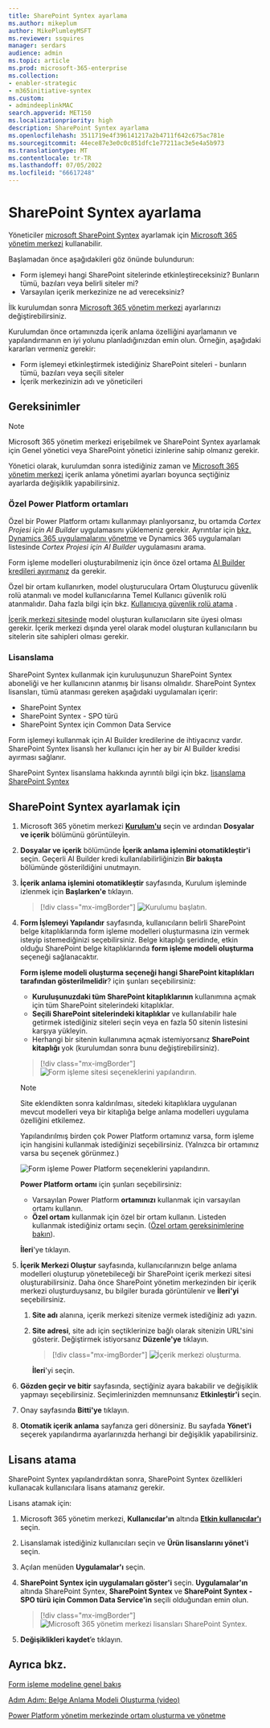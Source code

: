 ```yaml
---
title: SharePoint Syntex ayarlama
ms.author: mikeplum
author: MikePlumleyMSFT
ms.reviewer: ssquires
manager: serdars
audience: admin
ms.topic: article
ms.prod: microsoft-365-enterprise
ms.collection:
- enabler-strategic
- m365initiative-syntex
ms.custom:
- admindeeplinkMAC
search.appverid: MET150
ms.localizationpriority: high
description: SharePoint Syntex ayarlama
ms.openlocfilehash: 3511719e4f396141217a2b4711f642c675ac781e
ms.sourcegitcommit: 44ece87e3e0c0c851dfc1e77211ac3e5e4a5b973
ms.translationtype: MT
ms.contentlocale: tr-TR
ms.lasthandoff: 07/05/2022
ms.locfileid: "66617248"
---
```

# <a name="set-up-sharepoint-syntex"></a>SharePoint Syntex ayarlama

Yöneticiler <a href="https://go.microsoft.com/fwlink/p/?linkid=2024339" target="_blank">microsoft SharePoint Syntex</a> ayarlamak için [Microsoft 365 yönetim merkezi](index.md) kullanabilir. 

Başlamadan önce aşağıdakileri göz önünde bulundurun:

- Form işlemeyi hangi SharePoint sitelerinde etkinleştireceksiniz? Bunların tümü, bazıları veya belirli siteler mi?
- Varsayılan içerik merkezinize ne ad vereceksiniz?

İlk kurulumdan sonra <a href="https://go.microsoft.com/fwlink/p/?linkid=2024339" target="_blank">Microsoft 365 yönetim merkezi</a> ayarlarınızı değiştirebilirsiniz.

Kurulumdan önce ortamınızda içerik anlama özelliğini ayarlamanın ve yapılandırmanın en iyi yolunu planladığınızdan emin olun. Örneğin, aşağıdaki kararları vermeniz gerekir:

- Form işlemeyi etkinleştirmek istediğiniz SharePoint siteleri - bunların tümü, bazıları veya seçili siteler
- İçerik merkezinizin adı ve yöneticileri

## <a name="requirements"></a>Gereksinimler 

> [!NOTE]
> Microsoft 365 yönetim merkezi erişebilmek ve SharePoint Syntex ayarlamak için Genel yönetici veya SharePoint yönetici izinlerine sahip olmanız gerekir.

Yönetici olarak, kurulumdan sonra istediğiniz zaman ve <a href="https://go.microsoft.com/fwlink/p/?linkid=2024339" target="_blank">Microsoft 365 yönetim merkezi</a> içerik anlama yönetimi ayarları boyunca seçtiğiniz ayarlarda değişiklik yapabilirsiniz.

### <a name="custom-power-platform-environments"></a>Özel Power Platform ortamları

Özel bir Power Platform ortamı kullanmayı planlıyorsanız, bu ortamda *Cortex Projesi için AI Builder* uygulamasını yüklemeniz gerekir. Ayrıntılar için [bkz. Dynamics 365 uygulamalarını yönetme](/power-platform/admin/manage-apps#install-an-app-in-the-environment-view) ve Dynamics 365 uygulamaları listesinde *Cortex Projesi için AI Builder* uygulamasını arama.

Form işleme modelleri oluşturabilmeniz için önce özel ortama [AI Builder kredileri ayırmanız](/power-platform/admin/capacity-add-on) da gerekir. 

Özel bir ortam kullanırken, model oluşturuculara Ortam Oluşturucu güvenlik rolü atanmalı ve model kullanıcılarına Temel Kullanıcı güvenlik rolü atanmalıdır. Daha fazla bilgi için bkz. [Kullanıcıya güvenlik rolü atama](/power-platform/admin/assign-security-roles) .

[İçerik merkezi sitesinde](/microsoft-365/contentunderstanding/create-a-content-center) model oluşturan kullanıcıların site üyesi olması gerekir. İçerik merkezi dışında yerel olarak model oluşturan kullanıcıların bu sitelerin site sahipleri olması gerekir.

### <a name="licensing"></a>Lisanslama

SharePoint Syntex kullanmak için kuruluşunuzun SharePoint Syntex aboneliği ve her kullanıcının atanmış bir lisansı olmalıdır. SharePoint Syntex lisansları, tümü atanması gereken aşağıdaki uygulamaları içerir:

- SharePoint Syntex
- SharePoint Syntex - SPO türü
- SharePoint Syntex için Common Data Service

Form işlemeyi kullanmak için AI Builder kredilerine de ihtiyacınız vardır. SharePoint Syntex lisanslı her kullanıcı için her ay bir AI Builder kredisi ayırması sağlanır.

SharePoint Syntex lisanslama hakkında ayrıntılı bilgi için bkz. [lisanslama SharePoint Syntex](syntex-licensing.md)

## <a name="to-set-up-sharepoint-syntex"></a>SharePoint Syntex ayarlamak için

1. Microsoft 365 yönetim merkezi <a href="https://go.microsoft.com/fwlink/p/?linkid=2171997" target="_blank">**Kurulum'u**</a> seçin ve ardından **Dosyalar ve içerik** bölümünü görüntüleyin.

2. **Dosyalar ve içerik** bölümünde **İçerik anlama işlemini otomatikleştir'i** seçin. Geçerli AI Builder kredi kullanılabilirliğinizin **Bir bakışta** bölümünde gösterildiğini unutmayın.<br/>

3. **İçerik anlama işlemini otomatikleştir** sayfasında, Kurulum işleminde izlenmek için **Başlarken'e** tıklayın. <br/>

    > [!div class="mx-imgBorder"]
    > ![Kurulumu başlatın.](../media/content-understanding/admin-content-understanding-get-started.png)</br>

4. **Form İşlemeyi Yapılandır** sayfasında, kullanıcıların belirli SharePoint belge kitaplıklarında form işleme modelleri oluşturmasına izin vermek isteyip istemediğinizi seçebilirsiniz. Belge kitaplığı şeridinde, etkin olduğu SharePoint belge kitaplıklarında **form işleme modeli oluşturma** seçeneği sağlanacaktır.
 
     **Form işleme modeli oluşturma seçeneği hangi SharePoint kitaplıkları tarafından gösterilmelidir**? için şunları seçebilirsiniz:</br>
      - **Kuruluşunuzdaki tüm SharePoint kitaplıklarının** kullanımına açmak için tüm SharePoint sitelerindeki kitaplıklar.</br>
      - **Seçili SharePoint sitelerindeki kitaplıklar** ve kullanılabilir hale getirmek istediğiniz siteleri seçin veya en fazla 50 sitenin listesini karşıya yükleyin.</br>
      - Herhangi bir sitenin kullanımına açmak istemiyorsanız **SharePoint kitaplığı** yok (kurulumdan sonra bunu değiştirebilirsiniz).

   > [!div class="mx-imgBorder"]
   > ![Form işleme sitesi seçeneklerini yapılandırın.](../media/content-understanding/admin-configforms.png)

   > [!Note]
   > Site eklendikten sonra kaldırılması, sitedeki kitaplıklara uygulanan mevcut modelleri veya bir kitaplığa belge anlama modelleri uygulama özelliğini etkilemez. 
    
    Yapılandırılmış birden çok Power Platform ortamınız varsa, form işleme için hangisini kullanmak istediğinizi seçebilirsiniz. (Yalnızca bir ortamınız varsa bu seçenek görünmez.)

    ![Form işleme Power Platform seçeneklerini yapılandırın.](../media/content-understanding/setup-power-platform-env.png)

    **Power Platform ortamı** için şunları seçebilirsiniz:
    - Varsayılan Power Platform **ortamınızı** kullanmak için varsayılan ortamı kullanın.
    - **Özel ortam** kullanmak için özel bir ortam kullanın. Listeden kullanmak istediğiniz ortamı seçin. ([Özel ortam gereksinimlerine bakın](/microsoft-365/contentunderstanding/set-up-content-understanding#requirements)).

    **İleri**'ye tıklayın.

5. **İçerik Merkezi Oluştur** sayfasında, kullanıcılarınızın belge anlama modelleri oluşturup yönetebileceği bir SharePoint içerik merkezi sitesi oluşturabilirsiniz. Daha önce SharePoint yönetim merkezinden bir içerik merkezi oluşturduysanız, bu bilgiler burada görüntülenir ve **İleri'yi** seçebilirsiniz.

    1. **Site adı** alanına, içerik merkezi sitenize vermek istediğiniz adı yazın.
    
    1. **Site adresi**, site adı için seçtiklerinize bağlı olarak sitenizin URL'sini gösterir. Değiştirmek istiyorsanız **Düzenle'ye** tıklayın.

       > [!div class="mx-imgBorder"]
       > ![İçerik merkezi oluşturma.](../media/content-understanding/admin-cu-create-cc.png)</br>

       **İleri**'yi seçin.

6. **Gözden geçir ve bitir** sayfasında, seçtiğiniz ayara bakabilir ve değişiklik yapmayı seçebilirsiniz. Seçimlerinizden memnunsanız **Etkinleştir'i** seçin.

7. Onay sayfasında **Bitti'ye** tıklayın.

8. **Otomatik içerik anlama** sayfanıza geri dönersiniz. Bu sayfada **Yönet'i** seçerek yapılandırma ayarlarınızda herhangi bir değişiklik yapabilirsiniz. 

## <a name="assign-licenses"></a>Lisans atama

SharePoint Syntex yapılandırdıktan sonra, SharePoint Syntex özellikleri kullanacak kullanıcılara lisans atamanız gerekir.

Lisans atamak için:

1. Microsoft 365 yönetim merkezi, **Kullanıcılar'ın** altında <a href="https://go.microsoft.com/fwlink/p/?linkid=834822" target="_blank">**Etkin kullanıcılar'ı**</a> seçin.

2. Lisanslamak istediğiniz kullanıcıları seçin ve **Ürün lisanslarını yönet'i** seçin.

3. Açılan menüden **Uygulamalar'ı** seçin.

4. **SharePoint Syntex için uygulamaları göster'i** seçin. **Uygulamalar'ın** altında SharePoint Syntex, **SharePoint Syntex** ve **SharePoint Syntex - SPO türü** **için Common Data Service'in** seçili olduğundan emin olun.

    > [!div class="mx-imgBorder"]
    > ![Microsoft 365 yönetim merkezi lisansları SharePoint Syntex.](../media/content-understanding/sharepoint-syntex-licenses.png)

5. **Değişiklikleri kaydet**’e tıklayın.

## <a name="see-also"></a>Ayrıca bkz.

[Form işleme modeline genel bakış](/ai-builder/form-processing-model-overview)

[Adım Adım: Belge Anlama Modeli Oluşturma (video)](https://www.youtube.com/watch?v=DymSHObD-bg)

[Power Platform yönetim merkezinde ortam oluşturma ve yönetme](/power-platform/admin/create-environment)
